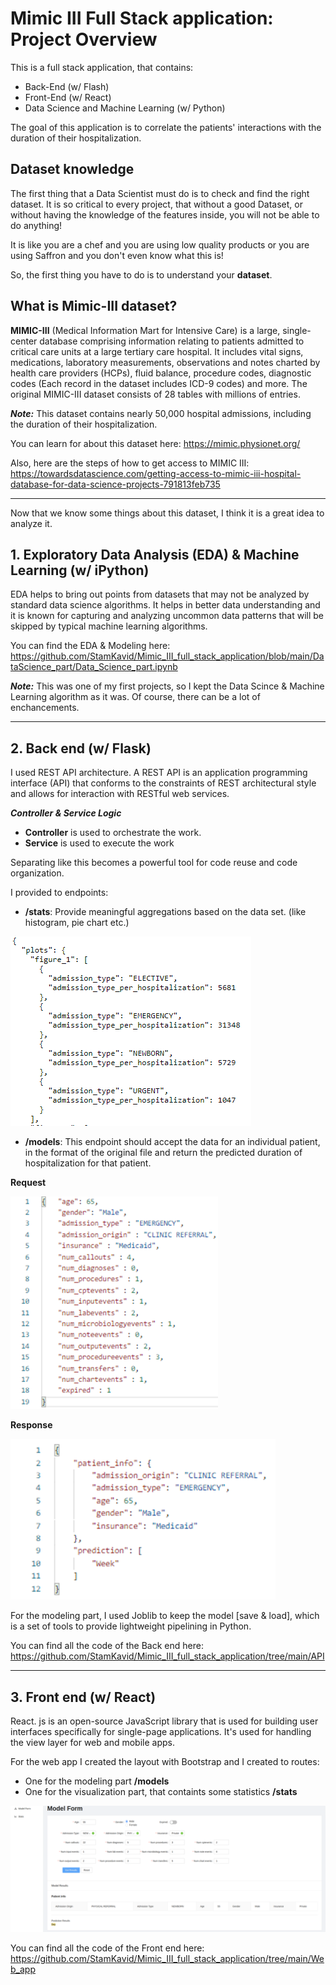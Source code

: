 # Mimic III Full Stack application: Project Overview
This is a full stack application, that contains: 
* Back-End (w/ Flash) 
* Front-End (w/ React) 
* Data Science and Machine Learning (w/ Python)  
 
The goal of this application is to correlate the patients' interactions with the duration of their hospitalization.

## Dataset knowledge

The first thing that a Data Scientist must do is to check and find the right dataset. It is so critical to every project, that without a good Dataset, or without having the knowledge of the features inside, you will not be able to do anything! 

It is like you are a chef and you are using low quality products or you are using Saffron and you don't even know what this is!

So, the first thing you have to do is to understand your **dataset**.

## What is Mimic-III dataset?

**MIMIC-III** (Medical Information Mart for Intensive Care) is a large, single-center database comprising information relating to patients admitted to critical care units at a large tertiary care hospital. It includes vital signs, medications, laboratory measurements, observations and notes charted by health care providers (HCPs), fluid balance, procedure codes, diagnostic codes (Each record in the dataset includes ICD-9 codes) and more. The original MIMIC-III dataset consists of 28 tables with millions of entries.

***Note:*** This dataset contains nearly 50,000 hospital admissions, including the duration of their hospitalization.

You can learn for about this dataset here: https://mimic.physionet.org/

Also, here are the steps of how to get access to MIMIC III: https://towardsdatascience.com/getting-access-to-mimic-iii-hospital-database-for-data-science-projects-791813feb735

-------------------------------------------------------------------------------------------------------------------------------------------------------------------------------

Now that we know some things about this dataset, I think it is a great idea to analyze it.

## 1. Exploratory Data Analysis (EDA) & Machine Learning (w/ iPython)

EDA helps to bring out points from datasets that may not be analyzed by standard data science algorithms. It helps in better data understanding and it is known for capturing and analyzing uncommon data patterns that will be skipped by typical machine learning algorithms.

You can find the EDA & Modeling here: https://github.com/StamKavid/Mimic_III_full_stack_application/blob/main/DataScience_part/Data_Science_part.ipynb

***Note:*** This was one of my first projects, so I kept the Data Scince & Machine Learning algorithm as it was. Of course, there can be a lot of enchancements.

-------------------------------------------------------------------------------------------------------------------------------------------------------------------------------

## 2. Back end (w/ Flask)

I used REST API architecture. A REST API is an application programming interface (API) that conforms to the constraints of REST architectural style and allows for interaction with RESTful web services.

***Controller & Service Logic***

- **Controller** is used to orchestrate the work.
- **Service** is used to execute the work

Separating like this becomes a powerful tool for code reuse and code organization. 

I provided to endpoints:

- **/stats**: Provide meaningful aggregations based on the data set. (like histogram, pie chart etc.)

![](https://github.com/StamKavid/Mimic_III_full_stack_application/blob/main/Images/JSON%20data.png)

- **/models**: This endpoint should accept the data for an individual patient, in the format of the original file and return the predicted duration of hospitalization for that patient.

**Request**

![](https://github.com/StamKavid/Mimic_III_full_stack_application/blob/main/Images/Request%20to%20Postman.png)

**Response**

![](https://github.com/StamKavid/Mimic_III_full_stack_application/blob/main/Images/Response%20to%20Postman.png)

For the modeling part, I used Joblib to keep the model [save & load], which is a set of tools to provide lightweight pipelining in Python.

You can find all the code of the Back end here: https://github.com/StamKavid/Mimic_III_full_stack_application/tree/main/API

-------------------------------------------------------------------------------------------------------------------------------------------------------------------------------

## 3. Front end (w/ React)

React. js is an open-source JavaScript library that is used for building user interfaces specifically for single-page applications. It's used for handling the view layer for web and mobile apps. 

For the web app I created the layout with Bootstrap and I created to routes: 

- One for the modeling part **/models** 
- One for the visualization part, that containts some statistics **/stats**

![](https://github.com/StamKavid/Mimic_III_full_stack_application/blob/main/Images/Front%20end%20-%20Web%20app.png)

You can find all the code of the Front end here: https://github.com/StamKavid/Mimic_III_full_stack_application/tree/main/Web_app

